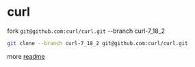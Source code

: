 # curl

fork `git@github.com:curl/curl.git` --branch curl-7_18_2

```bash
git clone --branch curl-7_18_2 git@github.com:curl/curl.git
```

more [readme](./README)
